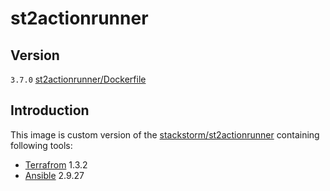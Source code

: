 # st2actionrunner

## Version

`3.7.0` [st2actionrunner/Dockerfile](./st2actionrunner/Dockerfile)

## Introduction

This image is custom version of the [stackstorm/st2actionrunner](https://hub.docker.com/u/stackstorm/st2actionrunner) containing following tools:

* [Terrafrom](https://terraform.io) 1.3.2
* [Ansible](https://ansible.com) 2.9.27

